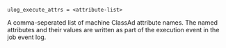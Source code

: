     ulog_execute_attrs = <attribute-list>

A comma-seperated list of machine ClassAd attribute names. The named
attributes and their values are written as part of the execution event
in the job event log.
